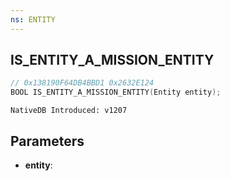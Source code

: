 ```yaml
---
ns: ENTITY
---
```

## IS_ENTITY_A_MISSION_ENTITY

```c
// 0x138190F64DB4BBD1 0x2632E124
BOOL IS_ENTITY_A_MISSION_ENTITY(Entity entity);
```

```
NativeDB Introduced: v1207
```

## Parameters
* **entity**:
